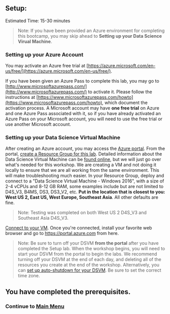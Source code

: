 ## Setup:
Estimated Time: 15-30 minutes

> Note: If you have been provided an Azure environment for completing this bootcamp, you may skip ahead to **Setting up your Data Science Virual Machine**.

### Setting up your Azure Account

You may activate an Azure free trial at [https://azure.microsoft.com/en-us/free/](https://azure.microsoft.com/en-us/free/).  

If you have been given an Azure Pass to complete this lab, you may go to [http://www.microsoftazurepass.com/](http://www.microsoftazurepass.com/) to activate it.  Please follow the instructions at [https://www.microsoftazurepass.com/howto](https://www.microsoftazurepass.com/howto), which document the activation process.  A Microsoft account may have **one free trial** on Azure and one Azure Pass associated with it, so if you have already activated an Azure Pass on your Microsoft account, you will need to use the free trial or use another Microsoft account.

### Setting up your Data Science Virtual Machine

After creating an Azure account, you may access the [Azure portal](https://portal.azure.com). From the portal, [create a Resource Group for this lab](https://docs.microsoft.com/en-us/azure/azure-resource-manager/resource-group-portal). Detailed information about the Data Science Virtual Machine can be [found online](https://docs.microsoft.com/en-us/azure/machine-learning/data-science-virtual-machine/overview), but we will just go over what's needed for this workshop. We are creating a VM and not doing it locally to ensure that we are all working from the same environment. This will make troubleshooting much easier. In your Resource Group, deploy and connect to a "Data Science Virtual Machine - Windows 2016", with a size of 2-4 vCPUs and 8-12 GB RAM, some examples include but are not limited to D4S_V3, B4MS, DS3, DS3_V2, etc. **Put in the location that is closest to you: West US 2, East US, West Europe, Southeast Asia**. All other defaults are fine. 
> Note: Testing was completed on both West US 2 D4S_V3 and Southeast Asia D4S_V3.

[Connect to your VM](https://docs.microsoft.com/en-us/azure/virtual-machines/windows/connect-logon). Once you're connected, install your favorite web browser and go to https://portal.azure.com from here.

> Note: Be sure to turn off your DSVM **from the portal** after you have completed the Setup lab. When the workshop begins, you will need to start your DSVM from the portal to begin the labs. We recommend turning off your DSVM at the end of each day, and deleting all of the resources you create at the end of the workshop. Alternatively, you can [set up auto-shutdown for your DSVM](https://blogs.msdn.microsoft.com/devtestlab/2018/01/02/set-auto-shutdown-for-virtual-machines-in-azure/). Be sure to set the correct time zone.

## You have completed the prerequisites. 


### Continue to [Main Menu](../README.md)

